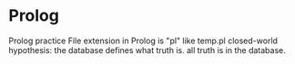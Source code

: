 # Prolog
Prolog practice
File extension in Prolog is "pl" like temp.pl
closed-world hypothesis: the database defines what truth is.
all truth is in the database.
